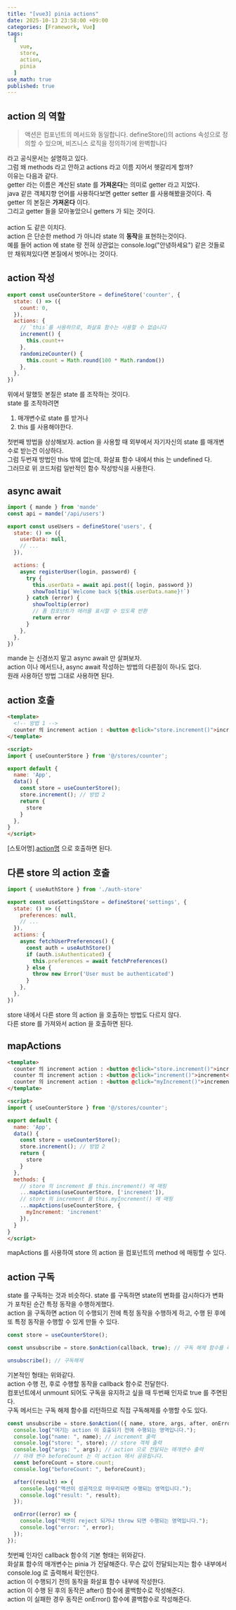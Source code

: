 ```yaml
---
title: "[vue3] pinia actions"
date: 2025-10-13 23:58:00 +09:00
categories: [Framework, Vue]
tags:
  [
    vue,
    store,
    action,
    pinia
  ]
use_math: true
published: true
---
```


## action 의 역할
> 액션은 컴포넌트의 메서드와 동일합니다. defineStore()의 actions 속성으로 정의할 수 있으며, 비즈니스 로직을 정의하기에 완벽합니다

라고 공식문서는 설명하고 있다.<br>
그럼 왜 methods 라고 안하고 actions 라고 이름 지어서 헷갈리게 할까?<br>
이유는 다음과 같다.<br>
getter 라는 이름은 계산된 state 를 **가져온다**는 의미로 getter 라고 지었다.<br>
java 같은 객체지향 언어를 사용하다보면 getter setter 를 사용해봤을것이다. 즉 getter 의 본질은 **가져온다** 이다.<br>
그리고 getter 들을 모아놓았으니 getters 가 되는 것이다.<br>
<br>
action 도 같은 이치다.<br>
action 은 단순한 method 가 아니라 state 의 **동작**을 표현하는것이다.<br>
예를 들어 action 에 state 랑 전혀 상관없는 console.log("안녕하세요") 같은 것들로만 채워져있다면 본질에서 벗어나는 것이다.<br>

## action 작성

```javascript
export const useCounterStore = defineStore('counter', {
  state: () => ({
    count: 0,
  }),
  actions: {
    // `this`를 사용하므로, 화살표 함수는 사용할 수 없습니다
    increment() {
      this.count++
    },
    randomizeCounter() {
      this.count = Math.round(100 * Math.random())
    },
  },
})
```

위에서 말했듯 본질은 state 를 조작하는 것이다.<br>
state 를 조작하려면 
1. 매개변수로 state 를 받거나 
2. this 를 사용해야한다.

첫번째 방법을 상상해보자. action 을 사용할 때 외부에서 자기자신의 state 를 매개변수로 받는건 이상하다.<br>
그럼 두번재 방법인 this 밖에 없는데, 화살표 함수 내에서 this 는 undefined 다.<br>
그러므로 위 코드처럼 일반적인 함수 작성방식을 사용한다.<br>

## async await

```javascript
import { mande } from 'mande'
const api = mande('/api/users')

export const useUsers = defineStore('users', {
  state: () => ({
    userData: null,
    // ...
  }),

  actions: {
    async registerUser(login, password) {
      try {
        this.userData = await api.post({ login, password })
        showTooltip(`Welcome back ${this.userData.name}!`)
      } catch (error) {
        showTooltip(error)
        // 폼 컴포넌트가 에러를 표시할 수 있도록 반환
        return error
      }
    },
  },
})
```

mande 는 신경쓰지 말고 async await 만 살펴보자.<br>
action 이나 메서드나, async await 작성하는 방법의 다른점이 하나도 없다.<br>
원래 사용하던 방법 그대로 사용하면 된다.<br>

## action 호출
```html
<template>
  <!-- 방법 1 -->
  counter 의 increment action : <button @click="store.increment()">increment</button>
</template>

<script>
import { useCounterStore } from '@/stores/counter';

export default {
  name: 'App',
  data() {
    const store = useCounterStore();
    store.increment(); // 방법 2
    return {
      store
    }
  },
}
</script>
```

[스토어명].[action명]() 으로 호출하면 된다.<br>

## 다른 store 의 action 호출

```javascript
import { useAuthStore } from './auth-store'

export const useSettingsStore = defineStore('settings', {
  state: () => ({
    preferences: null,
    // ...
  }),
  actions: {
    async fetchUserPreferences() {
      const auth = useAuthStore()
      if (auth.isAuthenticated) {
        this.preferences = await fetchPreferences()
      } else {
        throw new Error('User must be authenticated')
      }
    },
  },
})
```

store 내에서 다른 store 의 action 을 호출하는 방법도 다르지 않다.<br>
다른 store 를 가져와서 action 을 호출하면 된다.<br>

## mapActions
```html
<template>
  counter 의 increment action : <button @click="store.increment()">increment</button><br/>
  counter 의 increment action : <button @click="increment()">increment</button><br/>
  counter 의 increment action : <button @click="myIncrement()">increment</button>
</template>

<script>
import { useCounterStore } from '@/stores/counter';

export default {
  name: 'App',
  data() {
    const store = useCounterStore();
    store.increment(); // 방법 2
    return {
      store
    }
  },
  methods: {
    // store 의 increment 를 this.increment() 에 매핑
    ...mapActions(useCounterStore, ['increment']),
    // store 의 increment 를 this.myIncrement() 에 매핑
    ...mapActions(useCounterStore, {
      myIncrement: 'increment'
    }),
  }
}
</script>
```

mapActions 를 사용하여 store 의 action 을 컴포넌트의 method 에 매핑할 수 있다.<br>

## action 구독

state 를 구독하는 것과 비슷하다. state 를 구독하면 state의 변화를 감시하다가 변화가 포착된 순간 특정 동작을 수행하게했다.<br>
action 을 구독하면 action 이 수행되기 전에 특정 동작을 수행하게 하고, 수행 된 후에 또 특정 동작을 수행할 수 있게 만들 수 있다.<br>

```javascript
const store = useCounterStore();

const unsubscribe = store.$onAction(callback, true); // 구독 해제 함수를 리턴한다.

unsubscribe(); // 구독해제
```

기본적인 형태는 위와같다.<br>
action 수행 전, 후로 수행할 동작을 callback 함수로 전달한다.<br>
컴포넌트에서 unmount 되어도 구독을 유지하고 싶을 때 두번째 인자로 true 를 주면된다.<br>
구독 메서드는 구독 해제 함수를 리턴하므로 직접 구독해제를 수행할 수도 있다.<br>

```javascript
const unsubscribe = store.$onAction(({ name, store, args, after, onError }) => {
  console.log("여기는 action 이 호출되기 전에 수행되는 영역입니다.");
  console.log("name: ", name); // increment 출력
  console.log("store: ", store); // store 객체 출력
  console.log("args: ", args); // action 으로 전달되는 매개변수 출력
  // 아래 변수 beforeCount 는 이 action 에서 공유됩니다.
  const beforeCount = store.count;
  console.log("beforeCount: ", beforeCount);

  after((result) => {
    console.log("액션이 성공적으로 마무리되면 수행되는 영역입니다.");
    console.log("result: ", result);
  });

  onError((error) => {
    console.log("액션이 reject 되거나 throw 되면 수행되는 영역입니다.");
    console.log("error: ", error);
  });
});
```

첫번째 인자인 callback 함수의 기본 형태는 위와같다.<br>
화살표 함수의 매개변수는 pinia 가 전달해준다. 무슨 값이 전달되는지는 함수 내부에서 console.log 로 출력해서 확인한다.<br>
action 이 수행되기 전의 동작을 화살표 함수 내부에 작성한다.<br>
action 이 수행 된 후의 동작은 after() 함수에 콜백함수로 작성해준다.<br>
action 이 실패한 경우 동작은 onError() 함수에 콜백함수로 작성해준다.<br>
